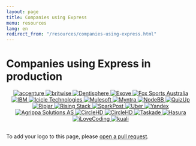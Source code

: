 ```yaml
---
layout: page
title: Companies using Express
menu: resources
lang: en
redirect_from: "/resources/companies-using-express.html"
---
```


# Companies using Express in production

<div style="text-align:center;">
    <a target="_new" class="imagelink" href="http://www.accenture.com/">
      <img alt="accenture" class="memberlogo" src="/images/companies/accenture-logo.png" />
    </a>
    <a target="_new" class="imagelink" href="https://www.britwise.com">
      <img alt="britwise" class="memberlogo" src="/images/companies/britwise-logo.png"/>
    </a>
    <a target="_new" class="imagelink" href="https://dentisphere.com/">
      <img alt="Dentisphere" class="memberlogo" src="/images/companies/denti-sphere-logo.png" />
    </a>
    <a target="_new" class="imagelink" href="http://www.exove.com/">
      <img alt="Exove" class="memberlogo" src="/images/companies/exove-logo.png" />
    </a>
    <a target="_new" class="imagelink" href="http://www.foxsports.com.au/">
      <img alt="Fox Sports Australia" class="memberlogo" src="/images/companies/fox-sports-logo.png" />
    </a>
    <a target="_new" class="imagelink" href="http://ibm.com">
      <img alt="IBM" class="memberlogo" src="/images/companies/ibm-logo.png" />
    </a>
    <a target="_new" class="imagelink" href="https://www.icicletech.com">
      <img alt="Icicle Technologies" class="memberlogo" src="/images/companies/icicle-logo.png" />
    </a>
    <a target="_new" class="imagelink" href="http://mulesoft.com">
      <img alt="Mulesoft" class="memberlogo" src="/images/companies/mulesoft-logo.png" />
    </a>
    <a target="_new" class="imagelink" href="http://www.myntra.com/">
      <img alt="Myntra" class="memberlogo" src="/images/companies/myntra-logo.png" />
    </a>
    <a target="_new" class="imagelink" href="https://nodebb.org/">
      <img alt="NodeBB" class="memberlogo" src="/images/companies/nodeBB-logo.png" />
    </a>
    <a target="_new" class="imagelink" href="http://www.quizup.com/">
      <img alt="QuizUp" class="memberlogo" src="/images/companies/quizup-logo.png" />
    </a>
    <a target="_new" class="imagelink" href="http://ripjar.com">
      <img alt="Ripjar" class="memberlogo" src="/images/companies/ripjar-logo.png" />
    </a>
    <a target="_new" class="imagelink" href="http://risingstack.com">
      <img alt="Rising Stack" class="memberlogo" src="/images/companies/risingstack-logo.png" />
    </a>
    <a target="_new" class="imagelink" href="http://www.sparkpost.com/">
      <img alt="SparkPost" class="memberlogo" src="/images/companies/sparkpost-logo.png" />
    </a>
    <a target="_new" class="imagelink" href="http://uber.com">
      <img alt="Uber" class="memberlogo" src="/images/companies/uber-logo.png" />
    </a>
    <a target="_new" class="imagelink" href="https://www.yandex.ru/">
      <img alt="Yandex" class="memberlogo" src="/images/companies/yandex-logo.png" />
    </a>
    <a target="_new" class="imagelink" href="http://www.agrippa.no/en">
      <img alt="Agrippa Solutions AS" class="memberlogo" src="/images/companies/OrgASLogo.png" />
    </a>
    <a target="_new" class="imagelink" href="https://www.circlehd.com">
      <img alt="CircleHD" class="memberlogo" src="/images/companies/circlehd-logo.png" />
    </a>
    <a target="_new" class="imagelink" href="https://www.teachoo.com">
      <img alt="CircleHD" class="memberlogo" src="/images/companies/teachoo-logo.png" />
    </a>
    <a target="_new" class="imagelink" href="https://www.taskade.com">
      <img alt="Taskade" class="memberlogo" src="/images/companies/taskade-logo.png" />
    </a>
    <a target="_new" class="imagelink" href="https://hasura.io">
      <img alt="Hasura" class="memberlogo" src="/images/companies/hasura-logo.png" />
    </a>
    <a target="_new" class="imagelink" href="https://ilovecoding.org">
      <img alt="iLoveCoding" class="memberlogo" src="/images/companies/ilovecoding-logo.png" />
    </a>
    <a target="_new" class="imagelink" href="https://www.kuali.co">
      <img alt="kuali" class="memberlogo" src="/images/companies/kuali-logo.png" />
    </a>
</div>
<p style="margin-top: 30px;">
To add your logo to this page, please <a href="https://github.com/expressjs/expressjs.com/blob/gh-pages/en/resources/companies-using-express.md">open a pull request</a>.
</p>
